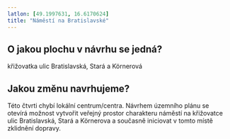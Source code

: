 ```yaml
---
latlon: [49.1997631, 16.6170624]
title: "Náměstí na Bratislavské"
---
```


## O jakou plochu v návrhu se jedná?

křižovatka ulic Bratislavská, Stará a Körnerová

## Jakou změnu navrhujeme?

Této čtvrti chybí lokální centrum/centra. Návrhem územního plánu se otevírá možnost vytvořit veřejný prostor charakteru náměstí na křižovatce ulic Bratislavská, Stará a Körnerova a současně iniciovat v tomto místě zklidnění dopravy.
